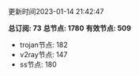 更新时间2023-01-14 21:42:47

**总订阅: 73**
**总节点: 1780**
**有效节点: 509**
- trojan节点: 182
- v2ray节点: 147
- ss节点: 180
